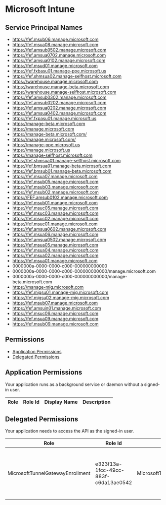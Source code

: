 # Microsoft Intune
## Service Principal Names
- https://fef.msub06.manage.microsoft.com
- https://fef.msua08.manage.microsoft.com
- https://fef.amsub0502.manage.microsoft.com
- https://fef.amsua0702.manage.microsoft.com
- https://fef.amsua0102.manage.microsoft.com
- https://fef.msud01.manage.microsoft.com
- https://fef.fxbasu01.manage-ppe.microsoft.us
- https://fef.shmsua02.manage-selfhost.microsoft.com
- https://warehouse.manage.microsoft.com
- https://warehouse.manage-beta.microsoft.com
- https://warehouse.manage-selfhost.microsoft.com
- https://fef.amsub0302.manage.microsoft.com
- https://fef.amsub0202.manage.microsoft.com
- https://fef.amsua0202.manage.microsoft.com
- https://fef.amsua0402.manage.microsoft.com
- https://fef.fxpasu01.manage.microsoft.us
- https://manage-beta.microsoft.com
- https://manage.microsoft.com
- https://manage-beta.microsoft.com/
- https://manage.microsoft.com/
- https://manage-ppe.microsoft.us
- https://manage.microsoft.us
- https://manage-selfhost.microsoft.com
- https://fef.shmsua01.manage-selfhost.microsoft.com
- https://fef.bmsua01.manage-beta.microsoft.com
- https://fef.bmsub01.manage-beta.microsoft.com
- https://fef.msua07.manage.microsoft.com
- https://fef.msub05.manage.microsoft.com
- https://fef.msub03.manage.microsoft.com
- https://fef.msub02.manage.microsoft.com
- https://FEF.amsub0102.manage.microsoft.com
- https://fef.msub01.manage.microsoft.com
- https://fef.msuc05.manage.microsoft.com
- https://fef.msuc03.manage.microsoft.com
- https://fef.msuc02.manage.microsoft.com
- https://fef.msuc01.manage.microsoft.com
- https://fef.amsua0602.manage.microsoft.com
- https://fef.msua06.manage.microsoft.com
- https://fef.amsua0502.manage.microsoft.com
- https://fef.msua05.manage.microsoft.com
- https://fef.msua04.manage.microsoft.com
- https://fef.msua02.manage.microsoft.com
- https://fef.msua01.manage.microsoft.com
- 0000000a-0000-0000-c000-000000000000
- 0000000a-0000-0000-c000-000000000000/manage.microsoft.com
- 0000000a-0000-0000-c000-000000000000/manage-beta.microsoft.com
- https://manage-mig.microsoft.com
- https://fef.migsu01.manage-mig.microsoft.com
- https://fef.migsu02.manage-mig.microsoft.com
- https://fef.msub07.manage.microsoft.com
- https://fef.amsuin01.manage.microsoft.com
- https://fef.msuc06.manage.microsoft.com
- https://fef.msua09.manage.microsoft.com
- https://fef.msub09.manage.microsoft.com

 ## Permissions
- [Application Permissions](#application-permissions)
- [Delegated Permissions](#delegated-permissions)

## Application Permissions
Your application runs as a background service or daemon without a signed-in user.

| Role | Role Id | Display Name | Description |
|---|---|---|---|

## Delegated Permissions
Your application needs to access the API as the signed-in user. 

| Role | Role Id | Display Name | Description |
|---|---|---|---|
| MicrosoftTunnelGatewayEnrollment | e323f13a-1fcc-49cc-883f-c6da13ae0542 | MicrosoftTunnelGatewayEnrollment | Allows Intune Admins to enroll a Microsoft Tunnel Gateway Agent |

